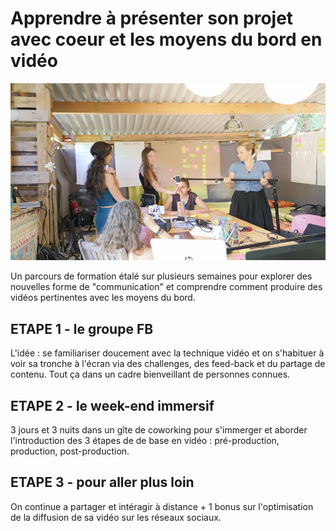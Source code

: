 # Apprendre à présenter son projet avec coeur et les moyens du bord en vidéo

![Silence, action !](https://github.com/Julia-barbelane/formation-video-atypique/blob/master/photos/promo-1/tournage-groupe.jpg)

Un parcours de formation étalé sur plusieurs semaines pour explorer des nouvelles forme de "communication" et comprendre comment produire des vidéos pertinentes avec les moyens du bord.

## ETAPE 1 - le groupe FB
L'idée : se familiariser doucement avec la technique vidéo et on s'habituer à voir sa tronche à l'écran via des challenges, des feed-back et du partage de contenu. Tout ça dans un cadre bienveillant de personnes connues.

## ETAPE 2 - le week-end immersif
3 jours et 3 nuits dans un gîte de coworking pour s'immerger et aborder l'introduction des 3 étapes de de base en vidéo : pré-production, production, post-production.

## ETAPE 3 - pour aller plus loin
On continue a partager et intéragir à distance + 1 bonus sur l'optimisation de la diffusion de sa vidéo sur les réseaux sociaux.
